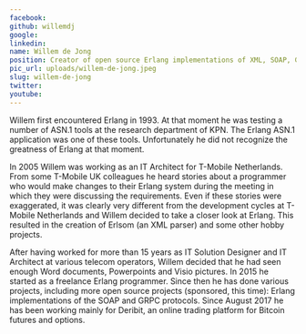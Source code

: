```yaml
---
facebook: 
github: willemdj
google: 
linkedin: 
name: Willem de Jong
position: Creator of open source Erlang implementations of XML, SOAP, GRPC
pic_url: uploads/willem-de-jong.jpeg
slug: willem-de-jong
twitter: 
youtube: 
---
```

<p>Willem first encountered Erlang in 1993. At that moment he was testing a number of ASN.1 tools at the research department of KPN. The Erlang ASN.1 application was one of these tools. Unfortunately he did not recognize the greatness of Erlang at that moment.</p>

<p>In 2005 Willem was working as an IT Architect for T-Mobile Netherlands. From some T-Mobile UK colleagues he heard stories about a programmer who would make changes to their Erlang system during the meeting in which they were discussing the requirements. Even if these stories were exaggerated, it was clearly very different from the development cycles at T-Mobile Netherlands and Willem decided to take a closer look at Erlang. This resulted in the creation of Erlsom (an XML parser) and some other hobby projects.</p>

<p>After having worked for more than 15 years as IT Solution Designer and IT Architect at various telecom operators, Willem decided that he had seen enough Word documents, Powerpoints and Visio pictures. In 2015 he started as a freelance Erlang programmer. Since then he has done various projects, including more open source projects (sponsored, this time): Erlang implementations of the SOAP and GRPC protocols. Since August 2017 he has been working mainly for Deribit, an online trading platform for Bitcoin futures and options.</p>
